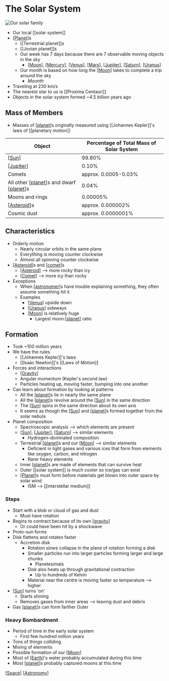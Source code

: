 # The Solar System

![Our solar family](/assets/second-brain/2020-09-06-21-10-47.png)

- Our local [[solar system]]
- [[Planet]]s
  - [[Terrestrial planet]]s
  - [[Jovian planet]]s
  - Our week has 7 days because there are 7 observable moving objects in the sky
    - [[Moon]], [[Mercury]], [[Venus]], [[Mars]], [[Jupiter]], [[Saturn]], [[Uranus]]
  - Our month is based on how long the [[Moon]] takes to complete a trip around the sky
    - *Moonth*
- Traveling at 230 km/s
- The nearest star to us is [[Proxima Centauri]]
- Objects in the solar system formed ~4.5 billion years ago

## Mass of Members

- Masses of [[planet]]s originally measured using [[Johannes Kepler]]'s laws of [[planetary motion]]

| Object                                      | Percentage of Total Mass of Solar System |
| ------------------------------------------- | ---------------------------------------- |
| [[Sun]]                                     | 99.80%                                   |
| [[Jupiter]]                                 | 0.10%                                    |
| Comets                                      | approx. 0.0005-0.03%                     |
| All other [[planet]]s and dwarf [[planet]]s | 0.04%                                    |
| Moons and rings                             | 0.00005%                                 |
| [[Asteroid]]s                               | approx. 0.000002%                        |
| Cosmic dust                                 | approx. 0.0000001%                       |

## Characteristics

- Orderly motion
  - Nearly circular orbits in the same plane
  - Everything is moving counter clockwise
  - Almost all spinning counter clockwise
- [[Asteroid]]s and [[comet]]s
  - [[Asteroid]] --> more rocky than icy
  - [[Comet]] --> more icy than rocky
- Exceptions
  - When [[astronomer]]s have trouble explaining something, they often assume something hit it
  - Examples
    - [[Venus]] upside down
    - [[Uranus]] sideways
    - [[Moon]] is relatively huge
      - Largest moon:[[planet]] ratio

## Formation

- Took ~100 million years
- We have the rules
  - [[Johannes Kepler]]'s laws
  - [[Isaac Newton]]'s [[Laws of Motion]]
- Forces and interactions
  - [[Gravity]]
  - Angular momentum (Kepler's second law)
  - Particles heating up, moving faster, bumping into one another
- Can learn about formation by looking at patterns
  - All the [[planet]]s lie in nearly the same plane
  - All the [[planet]]s revolve around the [[Sun]] in the same direction
  - The [[Sun]] spins in the same direction about its own axis
  - It seems as though the [[Sun]] and [[planet]]s formed together from the solar nebula
- Planet composition
  - Spectroscopic analysis --> which elements are present
  - [[Sun]], [[Jupiter]], [[Saturn]] --> similar elements
    - Hydrogen-dominated composition
  - Terrestrial [[planet]]s and our [[Moon]] --> similar elements
    - Deficient in light gases and various ices that form from elements like oxygen, carbon, and nitrogen
    - Rarer heavy elements
  - Inner [[planet]]s are made of elements that can survive heat
  - Outer [[solar system]] is much cooler so ice/gas can exist
  - [[Planet]]s must form before materials get blown into outer space by solar wind
    - ISM --> [[interstellar medium]]

### Steps

- Start with a blob or cloud of gas and dust
  - Must have rotation
- Begins to contract because of its own [[gravity]]
  - Or could have been hit by a shockwave
- Proto-sun forms
- Disk flattens and rotates faster
  - Accretion disk
    - Rotation slows collapse in the plane of rotation forming a disk
    - Smaller particles run into larger particles forming larger and large chunks
      - Planetesimals
    - Disk also heats up through gravitational contraction
      - Up to hundreds of Kelvin
    - Material near the centre is moving faster so temperature --> higher
- [[Sun]] turns 'on'
  - Starts shining
  - Removes gases from inner areas --> leaving dust and debris
- Gas [[planet]]s can form farther Outer

### Heavy Bombardment

- Period of time in the early solar system
  - First few hundred million years
- Tons of things colliding
- Mixing of elements
- Possible formation of our [[Moon]]
- Most of [[Earth]]'s water probably accumulated during this time
- Most [[planet]]s probably captured moons at this time

[[Space]] [[Astronomy]]

[//begin]: # "Autogenerated link references for markdown compatibility"
[solar-system]: solar-system "Solar System"
[planet]: planet "Planet"
[terrestrial-planet]: terrestrial-planet "Terrestrial Planet"
[jovian-planet]: jovian-planet "Jovian Planet"
[moon]: moon "Moon"
[mercury]: mercury "Mercury ☿"
[venus]: venus "Venus ♀"
[mars]: mars "Mars ♂"
[jupiter]: jupiter "Jupiter ♃"
[saturn]: saturn "Saturn ♄"
[uranus]: uranus "Uranus ⛢"
[proxima-centauri]: proxima-centauri "Proxima Centauri"
[johannes-kepler]: johannes-kepler "Johannes Kepler"
[planetary-motion]: planetary-motion "Planetary Motion"
[sun]: sun "Sun"
[asteroid]: asteroid "Asteroid"
[comet]: comet "Comet"
[astronomer]: astronomer "Astronomer"
[isaac-newton]: isaac-newton "Isaac Newton"
[laws-of-motion]: laws-of-motion "Laws of Motion"
[gravity]: gravity "Gravity"
[earth]: earth "Earth 🜨"
[space]: space "Space"
[astronomy]: astronomy "Astronomy"
[//end]: # "Autogenerated link references"
